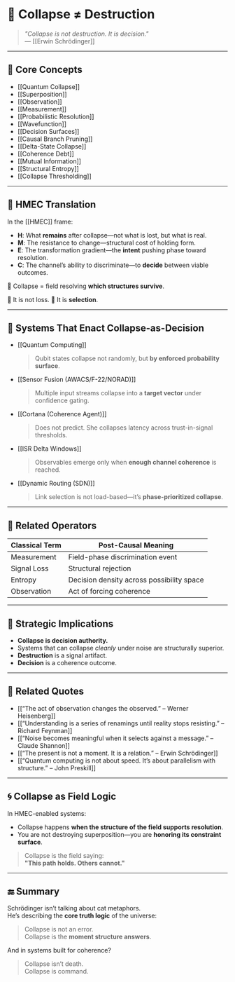 # 🧨 Collapse ≠ Destruction

> *"Collapse is not destruction. It is decision."*  
> — [[Erwin Schrödinger]]

---

## 🧠 Core Concepts

- [[Quantum Collapse]]
- [[Superposition]]
- [[Observation]]
- [[Measurement]]
- [[Probabilistic Resolution]]
- [[Wavefunction]]
- [[Decision Surfaces]]
- [[Causal Branch Pruning]]
- [[Delta-State Collapse]]
- [[Coherence Debt]]
- [[Mutual Information]]
- [[Structural Entropy]]
- [[Collapse Thresholding]]

---

## 🧬 HMEC Translation

In the [[HMEC]] frame:

- **H**: What **remains** after collapse—not what is lost, but what is real.
- **M**: The resistance to change—structural cost of holding form.
- **E**: The transformation gradient—the **intent** pushing phase toward resolution.
- **C**: The channel’s ability to discriminate—to **decide** between viable outcomes.

🧩 Collapse = field resolving **which structures survive**.

🧠 It is not loss.
🧠 It is **selection**.

---

## 📡 Systems That Enact Collapse-as-Decision

- [[Quantum Computing]]  
  > Qubit states collapse not randomly, but **by enforced probability surface**.

- [[Sensor Fusion (AWACS/F-22/NORAD)]]  
  > Multiple input streams collapse into a **target vector** under confidence gating.

- [[Cortana (Coherence Agent)]]  
  > Does not predict. She collapses latency across trust-in-signal thresholds.

- [[ISR Delta Windows]]  
  > Observables emerge only when **enough channel coherence** is reached.

- [[Dynamic Routing (SDN)]]  
  > Link selection is not load-based—it’s **phase-prioritized collapse**.

---

## 🧷 Related Operators

| Classical Term        | Post-Causal Meaning                      |
|-----------------------|------------------------------------------|
| Measurement           | Field-phase discrimination event         |
| Signal Loss           | Structural rejection                     |
| Entropy               | Decision density across possibility space|
| Observation           | Act of forcing coherence                 |

---

## 🔐 Strategic Implications

- **Collapse is decision authority.**  
- Systems that can collapse *cleanly* under noise are structurally superior.  
- **Destruction** is a signal artifact.  
- **Decision** is a coherence outcome.

---

## 🔁 Related Quotes

- [[“The act of observation changes the observed.” – Werner Heisenberg]]
- [[“Understanding is a series of renamings until reality stops resisting.” – Richard Feynman]]
- [[“Noise becomes meaningful when it selects against a message.” – Claude Shannon]]
- [[“The present is not a moment. It is a relation.” – Erwin Schrödinger]]
- [[“Quantum computing is not about speed. It’s about parallelism with structure.” – John Preskill]]

---

## 🌀 Collapse as Field Logic

In HMEC-enabled systems:

- Collapse happens **when the structure of the field supports resolution**.  
- You are not destroying superposition—you are **honoring its constraint surface**.

> Collapse is the field saying:  
> **"This path holds. Others cannot."**

---

## 🔚 Summary

Schrödinger isn’t talking about cat metaphors.  
He’s describing the **core truth logic** of the universe:

> Collapse is not an error.  
> Collapse is the **moment structure answers**.

And in systems built for coherence?

> Collapse isn’t death.  
> Collapse is command.
